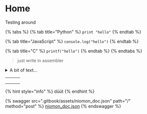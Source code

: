 # Home

Testing around

{% tabs %}
{% tab title="Python" %}
`print "hello"`
{% endtab %}

{% tab title="JavaScript" %}
`console.log("hello")`
{% endtab %}

{% tab title="C" %}
`printf("hello")`
{% endtab %}
{% endtabs %}

> just write in assembler

<details>

<summary>A bit of text...</summary>

More Text!

</details>

|   |   |   |
| - | - | - |
|   |   |   |
|   |   |   |
|   |   |   |

{% hint style="info" %}
düüt
{% endhint %}

{% swagger src=".gitbook/assets/niomon_doc.json" path="/" method="post" %}
[niomon_doc.json](.gitbook/assets/niomon_doc.json)
{% endswagger %}
